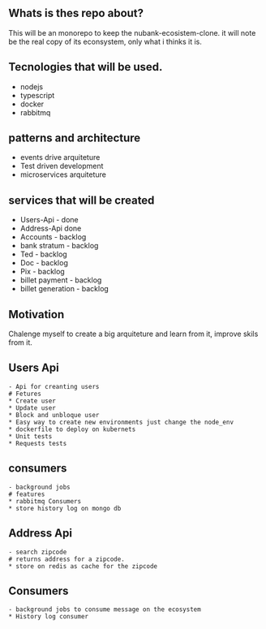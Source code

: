 ## Whats is thes repo about?

 This will be an monorepo to keep the nubank-ecosistem-clone.
it will note be the real copy of its econsystem, only what i thinks it is.

## Tecnologies that will be used.

* nodejs
* typescript
* docker
* rabbitmq

## patterns and architecture

* events drive arquiteture
* Test driven development
* microservices arquiteture

## services that will be created

* Users-Api - done
* Address-Api done
* Accounts - backlog
* bank stratum - backlog
* Ted - backlog
* Doc - backlog
* Pix - backlog
* billet payment - backlog
* billet generation - backlog

## Motivation

Chalenge myself to create a big arquiteture and learn from it, improve skils from it.

## Users Api
    - Api for creanting users
    # Fetures
    * Create user
    * Update user
    * Block and unbloque user
    * Easy way to create new environments just change the node_env
    * dockerfile to deploy on kubernets
    * Unit tests
    * Requests tests
## consumers
    - background jobs
    # features
    * rabbitmq Consumers
    * store history log on mongo db
## Address Api
    - search zipcode
    # returns address for a zipcode.
    * store on redis as cache for the zipcode

## Consumers
    - background jobs to consume message on the ecosystem
    * History log consumer

